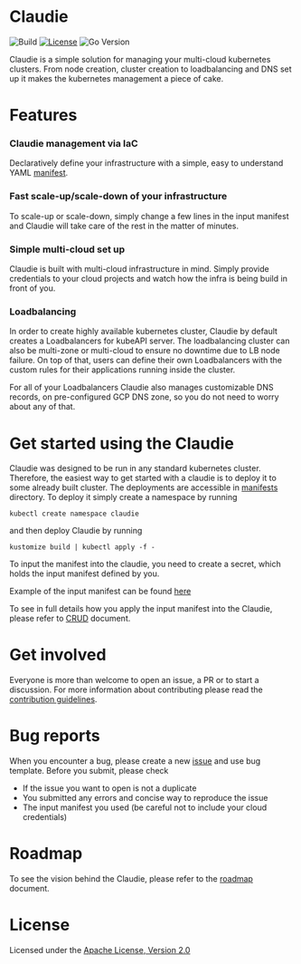 # Claudie

![Build](https://github.com/berops/platform/actions/workflows/CD-pipeline-dev.yml/badge.svg)
[![License](https://img.shields.io/badge/License-Apache_2.0-blue.svg)](https://opensource.org/licenses/Apache-2.0)
![Go Version](https://img.shields.io/github/go-mod/go-version/berops/platform)

<!-- Basic info what claudie is -->
Claudie is a simple solution for managing your multi-cloud kubernetes clusters. From node creation, cluster creation to loadbalancing and DNS set up it makes the kubernetes management a piece of cake.

# Features
<!-- Why is Claudie coolest thing ever -->
### Claudie management via IaC 

Declaratively define your infrastructure with a simple, easy to understand YAML [manifest](./docs/input-manifest/input-manifest.md).

### Fast scale-up/scale-down of your infrastructure
To scale-up or scale-down, simply change a few lines in the input manifest and Claudie will take care of the rest in the matter of minutes.

### Simple multi-cloud set up
Claudie is built with multi-cloud infrastructure in mind. Simply provide credentials to your cloud projects and watch how the infra is being build in front of you.
### Loadbalancing 
In order to create highly available kubernetes cluster, Claudie by default creates a Loadbalancers for kubeAPI server. The loadbalancing cluster can also be multi-zone or multi-cloud to ensure no downtime due to LB node failure. On top of that, users can define their own Loadbalancers with the custom rules for their applications running inside the cluster.


For all of your Loadbalancers Claudie also manages customizable DNS records, on pre-configured GCP DNS zone, so you do not need to worry about any of that.


# Get started using the Claudie

Claudie was designed to be run in any standard kubernetes cluster. Therefore, the easiest way to get started with a claudie is to deploy it to some already built cluster. The deployments are accessible in [manifests](https://github.com/Berops/platform/tree/master/manifests/claudie) directory. To deploy it simply create a namespace by running

```
kubectl create namespace claudie
```
and then deploy Claudie by running

```
kustomize build | kubectl apply -f -
```

To input the manifest into the claudie, you need to create a secret, which holds the input manifest defined by you.

Example of the input manifest can be found [here](https://github.com/Berops/platform/blob/master/docs/input-manifest/example.yaml) 

To see in full details how you apply the input manifest into the Claudie, please refer to [CRUD](./docs/crud/crud.md) document.

# Get involved

<!-- Contributor guidelines -->
Everyone is more than welcome to open an issue, a PR or to start a discussion. For more information about contributing please read the [contribution guidelines](./docs/contributing/contributing.md).

# Bug reports
When you encounter a bug, please create a new [issue](https://github.com/Berops/platform/issues/new/choose) and use bug template. Before you submit, please check

- If the issue you want to open is not a duplicate
- You submitted any errors and concise way to reproduce the issue
- The input manifest you used (be careful not to include your cloud credentials) 

# Roadmap
<!-- Add a roadmap for claudie so users know which features are being worked on and which will in future -->
To see the vision behind the Claudie, please refer to the [roadmap](./docs/roadmap/roadmap.md) document.

# License

Licensed under the [Apache License, Version 2.0](LICENSE)